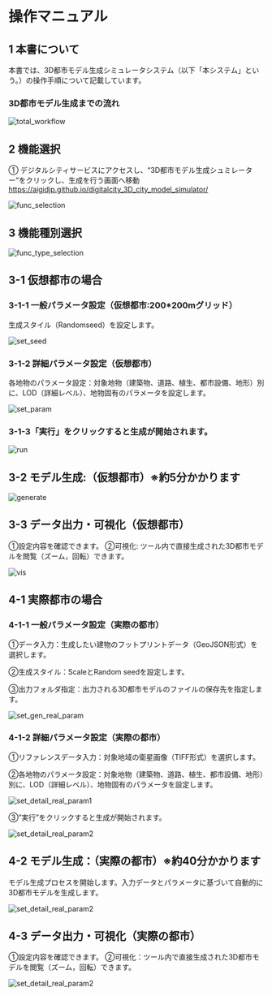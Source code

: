# 操作マニュアル

## 1 本書について

本書では、3D都市モデル生成シミュレータシステム（以下「本システム」という。）の操作手順について記載しています。

### 3D都市モデル生成までの流れ

![total_workflow](../resources/userMan/user01.png)

## 2 機能選択

① デジタルシティサービスにアクセスし、“3D都市モデル生成シュミレーター”をクリックし、生成を行う画面へ移動
https://aigidjp.github.io/digitalcity_3D_city_model_simulator/

![func_selection](../resources/userMan/user02.png)

## 3 機能種別選択

![func_type_selection](../resources/userMan/user03.png)

## 3-1 仮想都市の場合

### 3-1-1 一般パラメータ設定（仮想都市:200*200mグリッド）

生成スタイル（Randomseed）を設定します。

![set_seed](../resources/userMan/user04.png)

### 3-1-2 詳細パラメータ設定（仮想都市）

各地物のパラメータ設定：対象地物（建築物、道路、植生、都市設備、地形）別に、LOD（詳細レベル）、地物固有のパラメータを設定します。

![set_param](../resources/userMan/user05.png)

### 3-1-3「実行」をクリックすると生成が開始されます。

![run](../resources/userMan/user06.png)

## 3-2 モデル生成:（仮想都市）※約5分かかります

![generate](../resources/userMan/user07.png)

## 3-3 データ出力・可視化（仮想都市）

①設定内容を確認できます。
②可視化: ツール内で直接生成された3D都市モデルを閲覧（ズーム，回転）できます。

![vis](../resources/userMan/user08.png)

## 4-1 実際都市の場合

### 4-1-1 一般パラメータ設定（実際の都市）

①データ入力：生成したい建物のフットプリントデータ（GeoJSON形式）を選択します。

②生成スタイル：ScaleとRandom seedを設定します。

③出力フォルダ指定：出力される3D都市モデルのファイルの保存先を指定します。

![set_gen_real_param](../resources/userMan/user09.png)

### 4-1-2 詳細パラメータ設定（実際の都市）

①リファレンスデータ入力：対象地域の衛星画像（TIFF形式）を選択します。

②各地物のパラメータ設定：対象地物（建築物、道路、植生、都市設備、地形）別に、LOD（詳細レベル）、地物固有のパラメータを設定します。

![set_detail_real_param1](../resources/userMan/user10.png)

③”実行”をクリックすると生成が開始されます。

![set_detail_real_param2](../resources/userMan/user11.png)

## 4-2 モデル生成：（実際の都市）※約40分かかります

モデル生成プロセスを開始します。入力データとパラメータに基づいて自動的に3D都市モデルを生成します。

![set_detail_real_param2](../resources/userMan/user12.png)

## 4-3 データ出力・可視化（実際の都市）

①設定内容を確認できます。
②可視化：ツール内で直接生成された3D都市モデルを閲覧（ズーム，回転）できます。

![set_detail_real_param2](../resources/userMan/user13.png)
